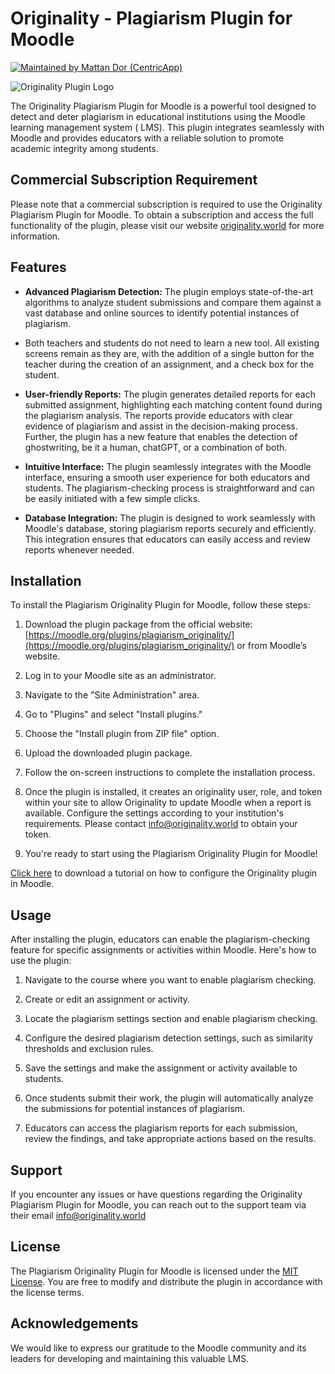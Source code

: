 # Originality - Plagiarism Plugin for Moodle

[![Maintained by Mattan Dor (CentricApp)](https://img.shields.io/badge/Maintained%20by-Mattan%20Dor%20(CentricApp)-brightgreen)](https://centricapp.co)

![Originality Plugin Logo](https://originality.co.il/images/logo.png)

The Originality Plagiarism Plugin for Moodle is a powerful tool designed to detect and deter plagiarism in educational institutions using the Moodle learning management system (
LMS). This plugin integrates seamlessly with Moodle and provides educators with a reliable solution to promote academic integrity among students.

## Commercial Subscription Requirement

Please note that a commercial subscription is required to use the Originality Plagiarism Plugin for Moodle. To obtain a subscription and access the full functionality of the
plugin, please visit our website [originality.world](https://originality.world/) for more information.

## Features

- **Advanced Plagiarism Detection:** The plugin employs state-of-the-art algorithms to analyze student submissions and compare them against a vast database and online sources to
  identify potential instances of plagiarism.

- Both teachers and students do not need to learn a new tool. All existing screens remain as they are, with the addition of a single button for the teacher during the creation of
  an assignment, and a check box for the student.

- **User-friendly Reports:** The plugin generates detailed reports for each submitted assignment, highlighting each matching content found during the plagiarism analysis. The
  reports provide educators with clear evidence of plagiarism and assist in the decision-making process. Further, the plugin has a new feature that enables the detection of
  ghostwriting, be it a human, chatGPT, or a combination of both.

- **Intuitive Interface:** The plugin seamlessly integrates with the Moodle interface, ensuring a smooth user experience for both educators and students. The plagiarism-checking
  process is straightforward and can be easily initiated with a few simple clicks.

- **Database Integration:** The plugin is designed to work seamlessly with Moodle's database, storing plagiarism reports securely and efficiently. This integration ensures that
  educators can easily access and review reports whenever needed.

## Installation

To install the Plagiarism Originality Plugin for Moodle, follow these steps:

1. Download the plugin package from the official website: [https://moodle.org/plugins/plagiarism_originality/](https://moodle.org/plugins/plagiarism_originality/) or from Moodle’s
   website.

2. Log in to your Moodle site as an administrator.

3. Navigate to the "Site Administration" area.

4. Go to "Plugins" and select "Install plugins."

5. Choose the "Install plugin from ZIP file" option.

6. Upload the downloaded plugin package.

7. Follow the on-screen instructions to complete the installation process.

8. Once the plugin is installed, it creates an originality user, role, and token within your site to allow Originality to update Moodle when a report is available. Configure the
   settings according to your institution's requirements. Please contact [info@originality.world](mailto:info@originality.world]) to obtain your token.

9. You're ready to start using the Plagiarism Originality Plugin for Moodle!

[Click here](https://originality.world/Originality%20Plagiarism%20Plugin%20Installation%20Tutorial%202023-07.pdf) to download a tutorial on how to configure the Originality plugin
in Moodle.

## Usage

After installing the plugin, educators can enable the plagiarism-checking feature for specific assignments or activities within Moodle. Here's how to use the plugin:

1. Navigate to the course where you want to enable plagiarism checking.

2. Create or edit an assignment or activity.

3. Locate the plagiarism settings section and enable plagiarism checking.

4. Configure the desired plagiarism detection settings, such as similarity thresholds and exclusion rules.

5. Save the settings and make the assignment or activity available to students.

6. Once students submit their work, the plugin will automatically analyze the submissions for potential instances of plagiarism.

7. Educators can access the plagiarism reports for each submission, review the findings, and take appropriate actions based on the results.

## Support

If you encounter any issues or have questions regarding the Originality Plagiarism Plugin for Moodle, you can reach out to the support team via their
email [info@originality.world](info@originality.world)

## License

The Plagiarism Originality Plugin for Moodle is licensed under the [MIT License](https://opensource.org/licenses/MIT).
You are free to modify and distribute the plugin in accordance with the license terms.

## Acknowledgements

We would like to express our gratitude to the Moodle community and its leaders for developing and maintaining this valuable LMS.